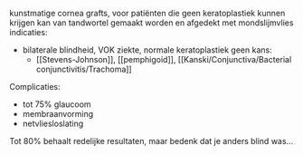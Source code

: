 kunstmatige cornea grafts, voor patiënten die geen keratoplastiek kunnen krijgen
kan van tandwortel gemaakt worden en afgedekt met mondslijmvlies
indicaties:
- bilaterale blindheid, VOK ziekte, normale keratoplastiek geen kans: 
	- [[Stevens-Johnson]], [[pemphigoid]], [[Kanski/Conjunctiva/Bacterial conjunctivitis/Trachoma]] 

Complicaties:
- tot 75% glaucoom
- membraanvorming
- netvliesloslating

Tot 80% behaalt redelijke resultaten, maar bedenk dat je anders blind was...